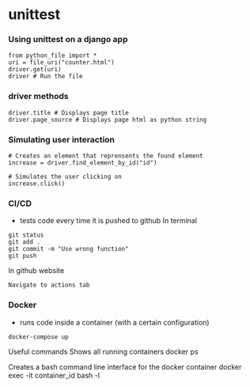# **unittest**

### Using unittest on a django app
```
from python_file import *
uri = file_uri("counter.html")
driver.get(uri)
driver # Run the file
```

### driver methods

```
driver.title # Displays page title
driver.page_source # Displays page html as python string
```

### Simulating user interaction
```
# Creates an element that reprensents the found element
increase = driver.find_element_by_id("id") 

# Simulates the user clicking on
increase.click()
```

### CI/CD
- tests code every time it is pushed to github
In terminal
```
git status 
git add .
git commit -m "Use wrong function"
git push
```

In github website
```
Navigate to actions tab
```

### Docker
- runs code inside a container (with a certain configuration)

```
docker-compose up
```

Useful commands
Shows all running containers
docker ps 

Creates a bash command line interface for the docker container
docker exec -it container_id bash -l